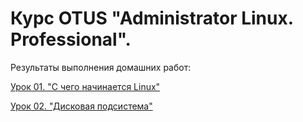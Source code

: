 # Курс OTUS "Administrator Linux. Professional".

Результаты выполнения домашних работ:

[Урок 01. "С чего начинается Linux"](01-lesson/)

[Урок 02. "Дисковая подсистема"](02-lesson/)
